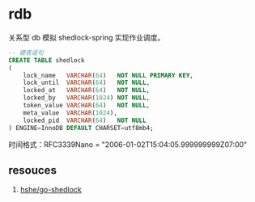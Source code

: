 # rdb

关系型 db 模拟 shedlock-spring 实现作业调度。

```sql
-- 建表语句
CREATE TABLE shedlock
(
    lock_name   VARCHAR(64)   NOT NULL PRIMARY KEY,
    lock_until  VARCHAR(64)   NOT NULL,
    locked_at   VARCHAR(64)   NOT NULL,
    locked_by   VARCHAR(1024) NOT NULL,
    token_value VARCHAR(64)   NOT NULL,
    meta_value  VARCHAR(1024),
    locked_pid  VARCHAR(64)   NOT NULL
) ENGINE=InnoDB DEFAULT CHARSET=utf8mb4;
```

时间格式：RFC3339Nano = "2006-01-02T15:04:05.999999999Z07:00"

## resouces

1. [hshe/go-shedlock](https://github.com/hshe/go-shedlock)
